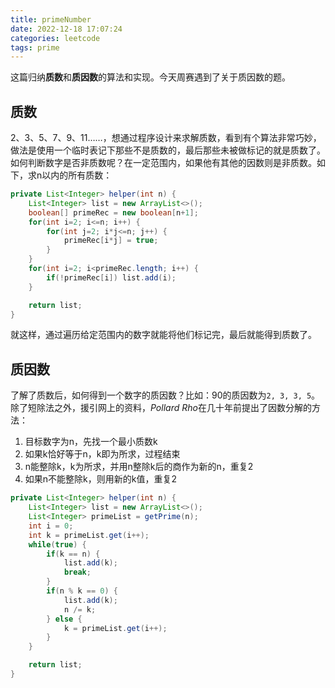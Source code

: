 ```yaml
---
title: primeNumber
date: 2022-12-18 17:07:24
categories: leetcode
tags: prime
---
```


这篇归纳**质数**和**质因数**的算法和实现。今天周赛遇到了关于质因数的题。

<!-- more -->

## 质数
2、3、5、7、9、11……，想通过程序设计来求解质数，看到有个算法非常巧妙，做法是使用一个临时表记下那些不是质数的，最后那些未被做标记的就是质数了。如何判断数字是否非质数呢？在一定范围内，如果他有其他的因数则是非质数。如下，求n以内的所有质数：
```java
private List<Integer> helper(int n) {
	List<Integer> list = new ArrayList<>();
	boolean[] primeRec = new boolean[n+1];
	for(int i=2; i<=n; i++) {
		for(int j=2; i*j<=n; j++) {
			primeRec[i*j] = true;
		}
	}
	for(int i=2; i<primeRec.length; i++) {
		if(!primeRec[i]) list.add(i);
	}

	return list;
}
```
就这样，通过遍历给定范围内的数字就能将他们标记完，最后就能得到质数了。

## 质因数
了解了质数后，如何得到一个数字的质因数？比如：90的质因数为`2, 3, 3, 5`。除了短除法之外，援引网上的资料，*Pollard Rho*在几十年前提出了因数分解的方法：
1. 目标数字为n，先找一个最小质数k
2. 如果k恰好等于n，k即为所求，过程结束
3. n能整除k，k为所求，并用n整除k后的商作为新的n，重复2
4. 如果n不能整除k，则用新的k值，重复2
```java
private List<Integer> helper(int n) {
	List<Integer> list = new ArrayList<>();
	List<Integer> primeList = getPrime(n);
	int i = 0;
	int k = primeList.get(i++);
	while(true) {
		if(k == n) {
			list.add(k);
			break;
		}
		if(n % k == 0) {
			list.add(k);
			n /= k;
		} else {
			k = primeList.get(i++);
		}
	}

	return list;
}
```